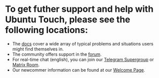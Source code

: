 # To get futher support and help with Ubuntu Touch, please see the following locations:


- The [docs](docs.ubports.com) cover a wide array of typical problems and situations users might find themselves in.
- The community offers support in the [forum](forums.ubports.com).
- For real-time chat (english), you can join our [Telegram Supergroup](t.me/ubports) or [Matrix Room](https://matrix.to/#/#ubports:matrix.org).
- Our newcommer information can be found at our [Welcome Page](https://ubports.com/page/telegram-welcome).
